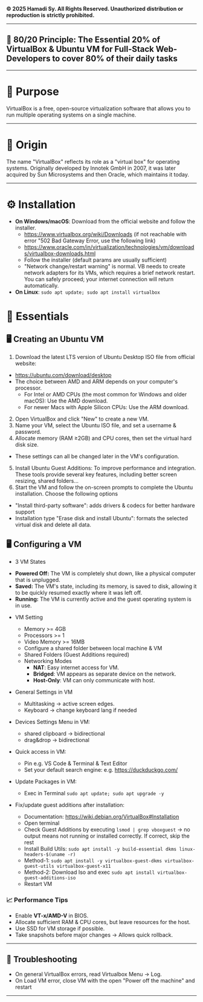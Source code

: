 **© 2025 Hamadi Sy. All Rights Reserved. Unauthorized distribution or reproduction is strictly prohibited.**

---

## 🚀 80/20 Principle: The Essential 20% of VirtualBox & Ubuntu VM for Full-Stack Web-Developers to cover 80% of their daily tasks

---

# 🎯 Purpose
VirtualBox is a free, open-source virtualization software that allows you to run multiple operating systems on a single machine.

---

# 🌱 Origin
The name "VirtualBox" reflects its role as a "virtual box" for operating systems. Originally developed by Innotek GmbH in 2007, it was later acquired by Sun Microsystems and then Oracle, which maintains it today.

---

# ⚙️ Installation
- **On Windows/macOS**: Download from the official website and follow the installer.
    - https://www.virtualbox.org/wiki/Downloads (if not reachable with error "502 Bad Gateway Error, use the following link)
    - https://www.oracle.com/in/virtualization/technologies/vm/downloads/virtualbox-downloads.html
    - Follow the installer (default params are usually sufficient)
    - "Network change/restart warning" is normal. VB needs to create network adapters for its VMs, which requires a brief network restart. You can safely proceed; your internet connection will return automatically.
- **On Linux**: `sudo apt update; sudo apt install virtualbox`

# 🧠 Essentials

## 🖥️ Creating an Ubuntu VM  

1.  Download the latest LTS version of Ubuntu Desktop ISO file from official website:  
- https://ubuntu.com/download/desktop 
- The choice between AMD and ARM depends on your computer's processor.
    * For Intel or AMD CPUs (the most common for Windows and older macOS): Use the AMD download.
    * For newer Macs with Apple Silicon CPUs: Use the ARM download.
2.  Open VirtualBox and click "New" to create a new VM.
3.  Name your VM, select the Ubuntu ISO file, and set a username & password.
4.  Allocate memory (RAM ≥2GB) and CPU cores, then set the virtual hard disk size.  
- These settings can all be changed later in the VM's configuration.
5. Install Ubuntu Guest Additions: To improve performance and integration. These tools provide several key features, including better screen resizing, shared folders...
6.  Start the VM and follow the on-screen prompts to complete the Ubuntu installation. Choose the following options
- "Install third-party software": adds drivers & codecs for better hardware support
- Installation type "Erase disk and install Ubuntu": formats the selected virtual disk and delete all data.

## 🖥️ Configuring a VM

* 3 VM States
- **Powered Off:** The VM is completely shut down, like a physical computer that is unplugged.
- **Saved:** The VM's state, including its memory, is saved to disk, allowing it to be quickly resumed exactly where it was left off.
- **Running:** The VM is currently active and the guest operating system is in use.

* VM Setting
    - Memory >= 4GB
    - Processors >= 1
    - Video Memory >= 16MB
    - Configure a shared folder between local machine & VM
    - Shared Folders (Guest Additions required)
    - Networking Modes
        * **NAT**: Easy internet access for VM.
        * **Bridged**: VM appears as separate device on the network.
        * **Host-Only**: VM can only communicate with host.

* General Settings in VM
    - Multitasking -> active screen edges.
    - Keyboard -> change keyboard lang if needed 

* Devices Settings Menu in VM:
    - shared clipboard -> bidirectional
    - drag&drop  -> bidirectional

* Quick access in VM:
    - Pin e.g. VS Code & Terminal & Text Editor    
    - Set your default search engine: e.g. https://duckduckgo.com/

* Update Packages in VM:
    - Exec in Terminal `sudo apt update; sudo apt upgrade -y` 

* Fix/update guest additions after installation:
    - Documentation: https://wiki.debian.org/VirtualBox#Installation
    - Open terminal
    - Check Guest Additions by executing `lsmod | grep vboxguest` 
        → no output means not running or installed correctly. If correct, skip the rest
    - Install Build Utils: `sudo apt install -y build-essential dkms linux-headers-$(uname -r)`
    - Method-1: `sudo apt install -y virtualbox-guest-dkms virtualbox-guest-utils virtualbox-guest-x11`
    - Method-2: Download Iso and exec `sudo apt install virtualbox-guest-additions-iso`
    - Restart VM

### 📈 Performance Tips

* Enable **VT-x/AMD-V** in BIOS.
* Allocate sufficient RAM & CPU cores, but leave resources for the host.
* Use SSD for VM storage if possible.
* Take snapshots before major changes → Allows quick rollback.

--- 
## 🧰 Troubleshooting

* On general VirtualBox errors, read Virtualbox Menu -> Log.
* On Load VM error, close VM with the open "Power off the machine" and restart

---

